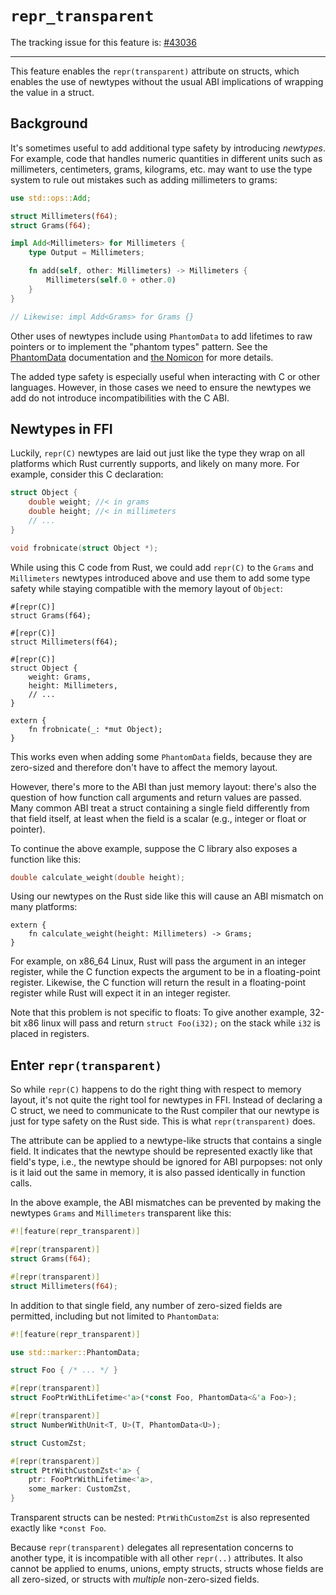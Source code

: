 # `repr_transparent`

The tracking issue for this feature is: [#43036]

[#43036]: https://github.com/rust-lang/rust/issues/43036

------------------------

This feature enables the `repr(transparent)` attribute on structs, which enables
the use of newtypes without the usual ABI implications of wrapping the value in
a struct.

## Background

It's sometimes useful to add additional type safety by introducing *newtypes*.
For example, code that handles numeric quantities in different units such as
millimeters, centimeters, grams, kilograms, etc. may want to use the type system
to rule out mistakes such as adding millimeters to grams:

```rust
use std::ops::Add;

struct Millimeters(f64);
struct Grams(f64);

impl Add<Millimeters> for Millimeters {
    type Output = Millimeters;

    fn add(self, other: Millimeters) -> Millimeters {
        Millimeters(self.0 + other.0)
    }
}

// Likewise: impl Add<Grams> for Grams {}
```

Other uses of newtypes include using `PhantomData` to add lifetimes to raw
pointers or to implement the "phantom types" pattern. See the [PhantomData]
documentation and [the Nomicon][nomicon-phantom] for more details.

The added type safety is especially useful when interacting with C or other
languages. However, in those cases we need to ensure the newtypes we add do not
introduce incompatibilities with the C ABI.

## Newtypes in FFI

Luckily, `repr(C)` newtypes are laid out just like the type they wrap on all
platforms which Rust currently supports, and likely on many more. For example,
consider this C declaration:

```C
struct Object {
    double weight; //< in grams
    double height; //< in millimeters
    // ...
}

void frobnicate(struct Object *);
```

While using this C code from Rust, we could add `repr(C)` to the `Grams` and
`Millimeters` newtypes introduced above and use them to add some type safety
while staying compatible with the memory layout of `Object`:

```rust,no_run
#[repr(C)]
struct Grams(f64);

#[repr(C)]
struct Millimeters(f64);

#[repr(C)]
struct Object {
    weight: Grams,
    height: Millimeters,
    // ...
}

extern {
    fn frobnicate(_: *mut Object);
}
```

This works even when adding some `PhantomData` fields, because they are
zero-sized and therefore don't have to affect the memory layout.

However, there's more to the ABI than just memory layout: there's also the
question of how function call arguments and return values are passed. Many
common ABI treat a struct containing a single field differently from that field
itself, at least when the field is a scalar (e.g., integer or float or pointer).

To continue the above example, suppose the C library also exposes a function
like this:

```C
double calculate_weight(double height);
```

Using our newtypes on the Rust side like this will cause an ABI mismatch on many
platforms:

```rust,ignore
extern {
    fn calculate_weight(height: Millimeters) -> Grams;
}
```

For example, on x86_64 Linux, Rust will pass the argument in an integer
register, while the C function expects the argument to be in a floating-point
register. Likewise, the C function will return the result in a floating-point
register while Rust will expect it in an integer register.

Note that this problem is not specific to floats: To give another example,
32-bit x86 linux will pass and return `struct Foo(i32);` on the stack while
`i32` is placed in registers.

## Enter `repr(transparent)`

So while `repr(C)` happens to do the right thing with respect to memory layout,
it's not quite the right tool for newtypes in FFI. Instead of declaring a C
struct, we need to communicate to the Rust compiler that our newtype is just for
type safety on the Rust side. This is what `repr(transparent)` does.

The attribute can be applied to a newtype-like structs that contains a single
field. It indicates that the newtype should be represented exactly like that
field's type, i.e., the newtype should be ignored for ABI purpopses: not only is
it laid out the same in memory, it is also passed identically in function calls.

In the above example, the ABI mismatches can be prevented by making the newtypes
`Grams` and `Millimeters` transparent like this:

```rust
#![feature(repr_transparent)]

#[repr(transparent)]
struct Grams(f64);

#[repr(transparent)]
struct Millimeters(f64);
```

In addition to that single field, any number of zero-sized fields are permitted,
including but not limited to `PhantomData`:

```rust
#![feature(repr_transparent)]

use std::marker::PhantomData;

struct Foo { /* ... */ }

#[repr(transparent)]
struct FooPtrWithLifetime<'a>(*const Foo, PhantomData<&'a Foo>);

#[repr(transparent)]
struct NumberWithUnit<T, U>(T, PhantomData<U>);

struct CustomZst;

#[repr(transparent)]
struct PtrWithCustomZst<'a> {
    ptr: FooPtrWithLifetime<'a>,
    some_marker: CustomZst,
}
```

Transparent structs can be nested: `PtrWithCustomZst` is also represented
exactly like `*const Foo`.

Because `repr(transparent)` delegates all representation concerns to another
type, it is incompatible with all other `repr(..)` attributes. It also cannot be
applied to enums, unions, empty structs, structs whose fields are all
zero-sized, or structs with *multiple* non-zero-sized fields.

[PhantomData]: https://doc.rust-lang.org/std/marker/struct.PhantomData.html
[nomicon-phantom]: https://doc.rust-lang.org/nomicon/phantom-data.html
